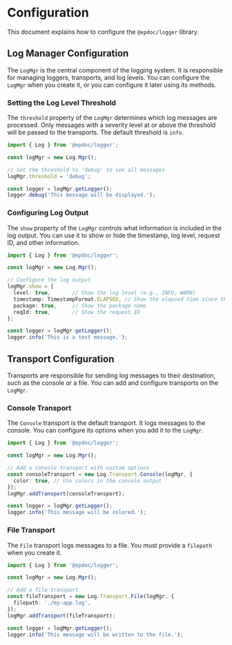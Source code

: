 # Configuration

This document explains how to configure the `@epdoc/logger` library.

## Log Manager Configuration

The `LogMgr` is the central component of the logging system. It is responsible for managing loggers, transports, and log levels. You can configure the `LogMgr` when you create it, or you can configure it later using its methods.

### Setting the Log Level Threshold

The `threshold` property of the `LogMgr` determines which log messages are processed. Only messages with a severity level at or above the threshold will be passed to the transports. The default threshold is `info`.

```typescript
import { Log } from '@epdoc/logger';

const logMgr = new Log.Mgr();

// Set the threshold to 'debug' to see all messages
logMgr.threshold = 'debug';

const logger = logMgr.getLogger();
logger.debug('This message will be displayed.');
```

### Configuring Log Output

The `show` property of the `LogMgr` controls what information is included in the log output. You can use it to show or hide the timestamp, log level, request ID, and other information.

```typescript
import { Log } from '@epdoc/logger';

const logMgr = new Log.Mgr();

// Configure the log output
logMgr.show = {
  level: true,       // Show the log level (e.g., INFO, WARN)
  timestamp: TimestampFormat.ELAPSED, // Show the elapsed time since the application started
  package: true,     // Show the package name
  reqId: true,       // Show the request ID
};

const logger = logMgr.getLogger();
logger.info('This is a test message.');
```

## Transport Configuration

Transports are responsible for sending log messages to their destination, such as the console or a file. You can add and configure transports on the `LogMgr`.

### Console Transport

The `Console` transport is the default transport. It logs messages to the console. You can configure its options when you add it to the `LogMgr`.

```typescript
import { Log } from '@epdoc/logger';

const logMgr = new Log.Mgr();

// Add a console transport with custom options
const consoleTransport = new Log.Transport.Console(logMgr, {
  color: true, // Use colors in the console output
});
logMgr.addTransport(consoleTransport);

const logger = logMgr.getLogger();
logger.info('This message will be colored.');
```

### File Transport

The `File` transport logs messages to a file. You must provide a `filepath` when you create it.

```typescript
import { Log } from '@epdoc/logger';

const logMgr = new Log.Mgr();

// Add a file transport
const fileTransport = new Log.Transport.File(logMgr, {
  filepath: './my-app.log',
});
logMgr.addTransport(fileTransport);

const logger = logMgr.getLogger();
logger.info('This message will be written to the file.');
```